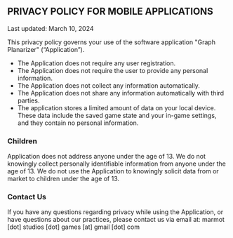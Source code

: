 ## PRIVACY POLICY FOR MOBILE APPLICATIONS

Last updated: March 10, 2024

This privacy policy governs your use of the software application "Graph Planarizer" (“Application”).

* The Application does not require any user registration.
* The Application does not require the user to provide any personal information.
* The Application does not collect any information automatically.
* The Application does not share any information automatically with third parties.
* The application stores a limited amount of data on your local device. These data include the saved game state and your in-game settings, and they contain no personal information.

### Children
Application does not address anyone under the age of 13. We do not knowingly collect personally identifiable information from anyone under the age of 13. We do not use the Application to knowingly solicit data from or market to children under the age of 13.

### Contact Us
If you have any questions regarding privacy while using the Application, or have questions about our practices, please contact us via email at:
marmot [dot] studios [dot] games [at] gmail [dot] com

